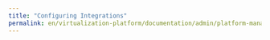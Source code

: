 ```yaml
---
title: "Configuring Integrations"
permalink: en/virtualization-platform/documentation/admin/platform-management/monitoring/alerts-integrations.html
---
```

